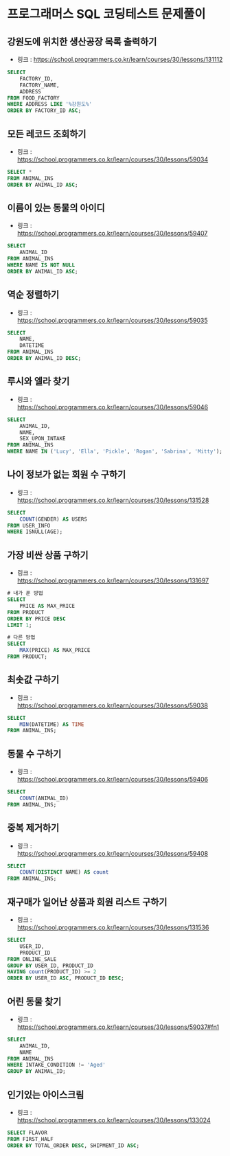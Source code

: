 # 프로그래머스 SQL 코딩테스트 문제풀이

## 강원도에 위치한 생산공장 목록 출력하기

-   링크 : https://school.programmers.co.kr/learn/courses/30/lessons/131112

```sql
SELECT 
    FACTORY_ID,
    FACTORY_NAME,
    ADDRESS
FROM FOOD_FACTORY
WHERE ADDRESS LIKE '%강원도%'
ORDER BY FACTORY_ID ASC;
```


## 모든 레코드 조회하기

- 링크 : https://school.programmers.co.kr/learn/courses/30/lessons/59034

```sql
SELECT *
FROM ANIMAL_INS
ORDER BY ANIMAL_ID ASC;
```


## 이름이 있는 동물의 아이디

- 링크 : https://school.programmers.co.kr/learn/courses/30/lessons/59407

```sql
SELECT 
    ANIMAL_ID
FROM ANIMAL_INS
WHERE NAME IS NOT NULL
ORDER BY ANIMAL_ID ASC;
```


## 역순 정렬하기

- 링크 : https://school.programmers.co.kr/learn/courses/30/lessons/59035

```sql
SELECT 
    NAME,
    DATETIME
FROM ANIMAL_INS
ORDER BY ANIMAL_ID DESC;
```


## 루시와 엘라 찾기

- 링크 : https://school.programmers.co.kr/learn/courses/30/lessons/59046

```sql
SELECT 
    ANIMAL_ID,
    NAME,
    SEX_UPON_INTAKE
FROM ANIMAL_INS
WHERE NAME IN ('Lucy', 'Ella', 'Pickle', 'Rogan', 'Sabrina', 'Mitty');
```


## 나이 정보가 없는 회원 수 구하기

- 링크 : https://school.programmers.co.kr/learn/courses/30/lessons/131528

```sql
SELECT
    COUNT(GENDER) AS USERS
FROM USER_INFO
WHERE ISNULL(AGE);
```


## 가장 비싼 상품 구하기

- 링크 : https://school.programmers.co.kr/learn/courses/30/lessons/131697

```sql
# 내가 푼 방법
SELECT 
    PRICE AS MAX_PRICE
FROM PRODUCT
ORDER BY PRICE DESC
LIMIT 1;

# 다른 방법
SELECT 
    MAX(PRICE) AS MAX_PRICE
FROM PRODUCT;
```


## 최솟값 구하기

- 링크 : https://school.programmers.co.kr/learn/courses/30/lessons/59038

```sql
SELECT 
    MIN(DATETIME) AS TIME
FROM ANIMAL_INS;
```


## 동물 수 구하기

- 링크 : https://school.programmers.co.kr/learn/courses/30/lessons/59406

```sql
SELECT
    COUNT(ANIMAL_ID)
FROM ANIMAL_INS;
```


## 중복 제거하기

- 링크 : https://school.programmers.co.kr/learn/courses/30/lessons/59408

```sql
SELECT
    COUNT(DISTINCT NAME) AS count
FROM ANIMAL_INS;
```


## 재구매가 일어난 상품과 회원 리스트 구하기

- 링크 : https://school.programmers.co.kr/learn/courses/30/lessons/131536

```sql
SELECT 
    USER_ID, 
    PRODUCT_ID
FROM ONLINE_SALE  
GROUP BY USER_ID, PRODUCT_ID
HAVING count(PRODUCT_ID) >= 2
ORDER BY USER_ID ASC, PRODUCT_ID DESC;
```


## 어린 동물 찾기

- 링크 : https://school.programmers.co.kr/learn/courses/30/lessons/59037#fn1

```sql
SELECT 
    ANIMAL_ID,
    NAME
FROM ANIMAL_INS
WHERE INTAKE_CONDITION != 'Aged'
GROUP BY ANIMAL_ID;
```


## 인기있는 아이스크림

- 링크 : https://school.programmers.co.kr/learn/courses/30/lessons/133024

```sql
SELECT FLAVOR
FROM FIRST_HALF
ORDER BY TOTAL_ORDER DESC, SHIPMENT_ID ASC;
```

